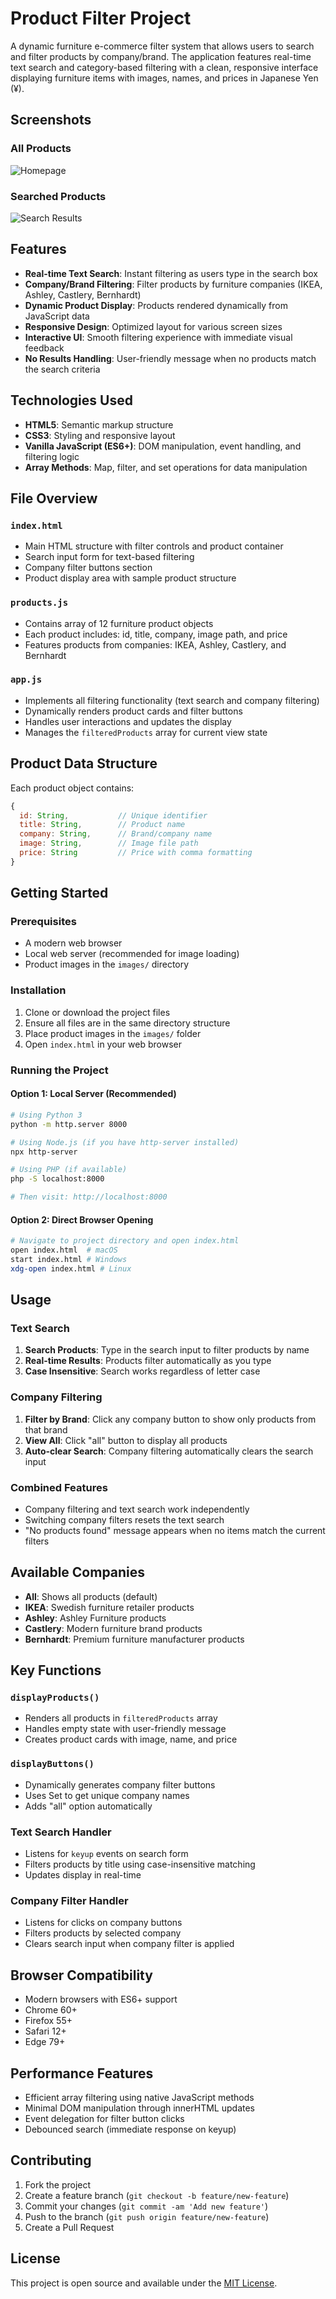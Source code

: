 # Product Filter Project

A dynamic furniture e-commerce filter system that allows users to search and filter products by company/brand. The application features real-time text search and category-based filtering with a clean, responsive interface displaying furniture items with images, names, and prices in Japanese Yen (¥).

## Screenshots

### All Products
![Homepage](screenshots/all-products.png)

### Searched Products
![Search Results](screenshots/searched-products.png)

## Features

- **Real-time Text Search**: Instant filtering as users type in the search box
- **Company/Brand Filtering**: Filter products by furniture companies (IKEA, Ashley, Castlery, Bernhardt)
- **Dynamic Product Display**: Products rendered dynamically from JavaScript data
- **Responsive Design**: Optimized layout for various screen sizes
- **Interactive UI**: Smooth filtering experience with immediate visual feedback
- **No Results Handling**: User-friendly message when no products match the search criteria

## Technologies Used

- **HTML5**: Semantic markup structure
- **CSS3**: Styling and responsive layout
- **Vanilla JavaScript (ES6+)**: DOM manipulation, event handling, and filtering logic
- **Array Methods**: Map, filter, and set operations for data manipulation


## File Overview

### `index.html`
- Main HTML structure with filter controls and product container
- Search input form for text-based filtering
- Company filter buttons section
- Product display area with sample product structure

### `products.js`
- Contains array of 12 furniture product objects
- Each product includes: id, title, company, image path, and price
- Features products from companies: IKEA, Ashley, Castlery, and Bernhardt

### `app.js`
- Implements all filtering functionality (text search and company filtering)
- Dynamically renders product cards and filter buttons
- Handles user interactions and updates the display
- Manages the `filteredProducts` array for current view state

## Product Data Structure

Each product object contains:
```javascript
{
  id: String,           // Unique identifier
  title: String,        // Product name
  company: String,      // Brand/company name
  image: String,        // Image file path
  price: String         // Price with comma formatting
}
```

## Getting Started

### Prerequisites
- A modern web browser
- Local web server (recommended for image loading)
- Product images in the `images/` directory

### Installation

1. Clone or download the project files
2. Ensure all files are in the same directory structure
3. Place product images in the `images/` folder
4. Open `index.html` in your web browser

### Running the Project

#### Option 1: Local Server (Recommended)
```bash
# Using Python 3
python -m http.server 8000

# Using Node.js (if you have http-server installed)
npx http-server

# Using PHP (if available)
php -S localhost:8000

# Then visit: http://localhost:8000
```

#### Option 2: Direct Browser Opening
```bash
# Navigate to project directory and open index.html
open index.html  # macOS
start index.html # Windows
xdg-open index.html # Linux
```

## Usage

### Text Search
1. **Search Products**: Type in the search input to filter products by name
2. **Real-time Results**: Products filter automatically as you type
3. **Case Insensitive**: Search works regardless of letter case

### Company Filtering
1. **Filter by Brand**: Click any company button to show only products from that brand
2. **View All**: Click "all" button to display all products
3. **Auto-clear Search**: Company filtering automatically clears the search input

### Combined Features
- Company filtering and text search work independently
- Switching company filters resets the text search
- "No products found" message appears when no items match the current filters

## Available Companies

- **All**: Shows all products (default)
- **IKEA**: Swedish furniture retailer products
- **Ashley**: Ashley Furniture products
- **Castlery**: Modern furniture brand products
- **Bernhardt**: Premium furniture manufacturer products

## Key Functions

### `displayProducts()`
- Renders all products in `filteredProducts` array
- Handles empty state with user-friendly message
- Creates product cards with image, name, and price

### `displayButtons()`
- Dynamically generates company filter buttons
- Uses Set to get unique company names
- Adds "all" option automatically

### Text Search Handler
- Listens for `keyup` events on search form
- Filters products by title using case-insensitive matching
- Updates display in real-time

### Company Filter Handler
- Listens for clicks on company buttons
- Filters products by selected company
- Clears search input when company filter is applied

## Browser Compatibility

- Modern browsers with ES6+ support
- Chrome 60+
- Firefox 55+
- Safari 12+
- Edge 79+

## Performance Features

- Efficient array filtering using native JavaScript methods
- Minimal DOM manipulation through innerHTML updates
- Event delegation for filter button clicks
- Debounced search (immediate response on keyup)

## Contributing

1. Fork the project
2. Create a feature branch (`git checkout -b feature/new-feature`)
3. Commit your changes (`git commit -am 'Add new feature'`)
4. Push to the branch (`git push origin feature/new-feature`)
5. Create a Pull Request

## License

This project is open source and available under the [MIT License](LICENSE).
